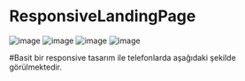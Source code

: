 # ResponsiveLandingPage

 
![image](https://user-images.githubusercontent.com/76954136/125621245-b08e8b78-c7c9-442d-b88d-62b77fa2ae3d.png)
![image](https://user-images.githubusercontent.com/76954136/125621458-578417fc-d142-4363-b492-b203f1c94d82.png)
![image](https://user-images.githubusercontent.com/76954136/125621496-c8f5a2b8-72c1-41f6-9620-1e796a54240e.png)
![image](https://user-images.githubusercontent.com/76954136/125621526-66890af3-69b1-45db-8d06-5bac3ae1afd7.png)

#Basit bir responsive tasarım ile telefonlarda aşağıdaki şekilde görülmektedir. 
